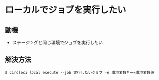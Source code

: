 # ローカルでジョブを実行したい
## 動機
- ステージングと同じ環境でジョブを実行したい

## 解決方法
```
$ circleci local execute --job 実行したいジョブ -e 環境変数キー=環境変数値
```
